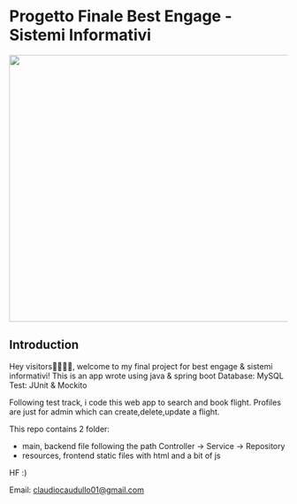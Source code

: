 # Progetto Finale Best Engage - Sistemi Informativi

 <img width="860" height="482" src="https://i.postimg.cc/g2R713NW/Screenshot-2025-04-17-at-12-46-33.png">

## Introduction
Hey visitors🚶‍♀️🚶‍♂️, welcome to my final project for best engage & sistemi informativi!
This is an app wrote using java & spring boot 
Database: MySQL
Test: JUnit & Mockito

Following test track, i code this web app to search and book flight. Profiles are just for admin which can create,delete,update a flight.


This repo contains 2 folder:
- main, backend file following the path Controller -> Service -> Repository
- resources, frontend static files with html and a bit of js

HF :) 

Email: claudiocaudullo01@gmail.com
